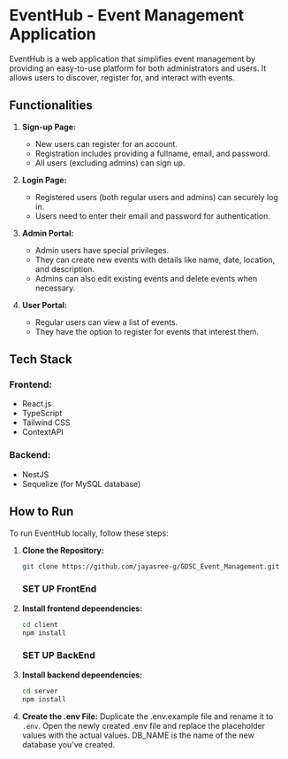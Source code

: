 # EventHub - Event Management Application

EventHub is a web application that simplifies event management by providing an easy-to-use platform for both administrators and users. It allows users to discover, register for, and interact with events.

## Functionalities

1. **Sign-up Page:**

   - New users can register for an account.
   - Registration includes providing a fullname, email, and password.
   - All users (excluding admins) can sign up.

2. **Login Page:**

   - Registered users (both regular users and admins) can securely log in.
   - Users need to enter their email and password for authentication.

3. **Admin Portal:**

   - Admin users have special privileges.
   - They can create new events with details like name, date, location, and description.
   - Admins can also edit existing events and delete events when necessary.

4. **User Portal:**
   - Regular users can view a list of events.
   - They have the option to register for events that interest them.

## Tech Stack
### Frontend:
- React.js
- TypeScript
- Tailwind CSS
- ContextAPI
### Backend:
- NestJS
- Sequelize (for MySQL database)

## How to Run
To run EventHub locally, follow these steps:

1. **Clone the Repository:**
   ```bash
   git clone https://github.com/jayasree-g/GDSC_Event_Management.git
   ```
   ### SET UP FrontEnd
2. **Install frontend depeendencies:**
    ```bash
   cd client
   npm install
   ```
   ### SET UP BackEnd
3. **Install backend depeendencies:**
   ```bash
   cd server
   npm install
   ```

4. **Create the .env File:**
   Duplicate the .env.example file and rename it to `.env`. Open the newly created .env file and replace the placeholder values with the actual values. DB_NAME is the name of the new database you've created.
